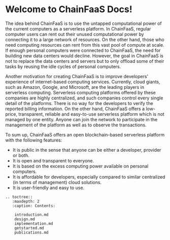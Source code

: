# Welcome to ChainFaaS Docs!

The idea behind ChainFaaS is to use the untapped computational power of the current computers as a serverless platform. In ChainFaaS, regular computer users can rent out their unused computational power by connecting it to a large network of resources. On the other hand, those who need computing resources can rent from this vast pool of compute at scale. If enough personal computers were connected to ChainFaaS, the need for building new data centers would decline. However, the goal in ChainFaaS is not to replace the data centers and servers but to only offload some of their tasks by reusing the idle cycles of personal computers. 

Another motivation for creating ChainFaaS is to improve developers' experience of internet-based computing services. Currently, cloud giants, such as Amazon, Google, and Microsoft, are the leading players in serverless computing. Serverless computing platforms offered by these companies are highly centralized, and such companies control every single detail of the platforms. There is no way for the developers to verify the reported billing information. On the other hand, ChainFaaS offers a low-price, transparent, reliable and easy-to-use serverless platform which is not managed by one entity. Anyone can join the network to participate in the management of the platform as well as to observe the transactions.

To sum up, ChainFaaS offers an open blockchain-based serverless platform with the following features: 
* It is public in the sense that anyone can be either a developer, provider or both. 
* It is open and transparent to everyone.
* It is based on the excess computing power available on personal computers.
* It is affordable for developers, especially compared to similar centralized (in terms of management) cloud solutions.
* It is user-friendly and easy to use.

```eval_rst
.. toctree::
   :maxdepth: 2
   :caption: Contents:

    introduction.md
    design.md
    implementation.md
    getstarted.md
    publications.md

```
